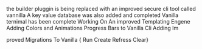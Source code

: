 the  builder  pluggin is  being replaced with  an improved  secure cli tool called  vannilla
A key  value  database  was also  added and completed
Vanilla ternimal has been complete 
Working On An improved Templating Engene
Adding  Colors and Animations Progress Bars to Vanilla Cli
Adding Im

proved Migrations To Vanilla { Run Create Refress Clear}
